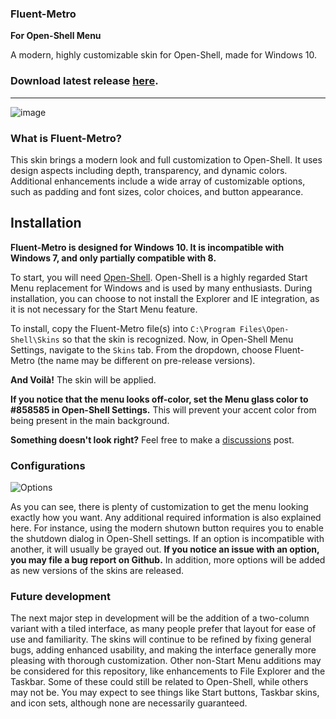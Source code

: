 ### Fluent-Metro

**For Open-Shell Menu**

A modern, highly customizable skin for Open-Shell, made for Windows 10.

### Download latest release [here](https://github.com/bonzibudd/Fluent-Metro/releases).

- - -

![image](https://user-images.githubusercontent.com/61938331/114327853-bd208200-9b08-11eb-90e2-2e86e9004943.png)

### What is Fluent-Metro?

This skin brings a modern look and full customization to Open-Shell. It uses design aspects including depth, transparency, and dynamic colors. Additional enhancements include a wide array of customizable options, such as padding and font sizes, color choices, and button appearance. 

## Installation
**Fluent-Metro is designed for Windows 10. It is incompatible with Windows 7, and only partially compatible with 8.**

To start, you will need [Open-Shell](https://github.com/Open-Shell/Open-Shell-Menu/releases). Open-Shell is a highly regarded Start Menu replacement for Windows and is used by many enthusiasts. During installation, you can choose to not install the Explorer and IE integration, as it is not necessary for the Start Menu feature.

To install, copy the Fluent-Metro file(s) into `C:\Program Files\Open-Shell\Skins` so that the skin is recognized. Now, in Open-Shell Menu Settings, navigate to the `Skins` tab. From the dropdown, choose Fluent-Metro (the name may be different on pre-release versions).

**And Voilà!** The skin will be applied.

**If you notice that the menu looks off-color, set the Menu glass color to #858585 in Open-Shell Settings.** This will prevent your accent color from being present in the main background.

**Something doesn't look right?** Feel free to make a [discussions](https://github.com/bonzibudd/Fluent-Metro/discussions) post.

### Configurations

![Options](https://user-images.githubusercontent.com/61938331/111893273-fe28e900-89d7-11eb-863d-ef05338f04a9.png)

As you can see, there is plenty of customization to get the menu looking exactly how you want. Any additional required information is also explained here. For instance, using the modern shutown button requires you to enable the shutdown dialog in Open-Shell settings. If an option is incompatible with another, it will usually be grayed out. **If you notice an issue with an option, you may file a bug report on Github.** In addition, more options will be added as new versions of the skins are released.

### Future development

The next major step in development will be the addition of a two-column variant with a tiled interface, as many people prefer that layout for ease of use and familiarity. The skins will continue to be refined by fixing general bugs, adding enhanced usability, and making the interface generally more pleasing with thorough customization. Other non-Start Menu additions may be considered for this repository, like enhancements to File Explorer and the Taskbar. Some of these could still be related to Open-Shell, while others may not be. You may expect to see things like Start buttons, Taskbar skins, and icon sets, although none are necessarily guaranteed.
